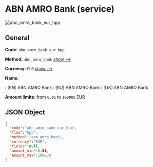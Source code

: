 
# ABN AMRO Bank (service) 
![abn_amro_bank_eur_hpp](https://static.openfintech.io/payment_methods/abn_amro_bank_eur_hpp/logo.svg?w=400&c=v0.59.26#w200)  

## General 
 
**Code:** `abn_amro_bank_eur_hpp` 
 
**Method:** `abn_amro_bank` 
 [show -->](/payment-methods/abn_amro_bank/) 
 
**Currency:** `EUR` [show -->](/currencies/EUR/) 
 
**Name:** 
 
:	[EN] ABN AMRO Bank 
:	[RU] ABN AMRO Bank 
:	[UK] ABN AMRO Bank 
 
**Amount limits:** from `0.01` to `100000` EUR 

## JSON Object 

```json
{
  "code":"abn_amro_bank_eur_hpp",
  "flow":"hpp",
  "method":"abn_amro_bank",
  "currency":"EUR",
  "fields":null,
  "amount_min":0.01,
  "amount_max":100000
}
```  
